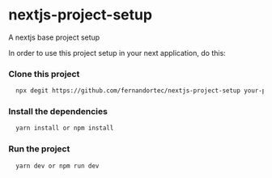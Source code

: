 # nextjs-project-setup
A nextjs base project setup

In order to use this project setup in your next application, do this:

### Clone this project

```bash
  npx degit https://github.com/fernandortec/nextjs-project-setup your-project-name
```

### Install the dependencies

```bash
  yarn install or npm install
```

### Run the project

```bash
  yarn dev or npm run dev
```
